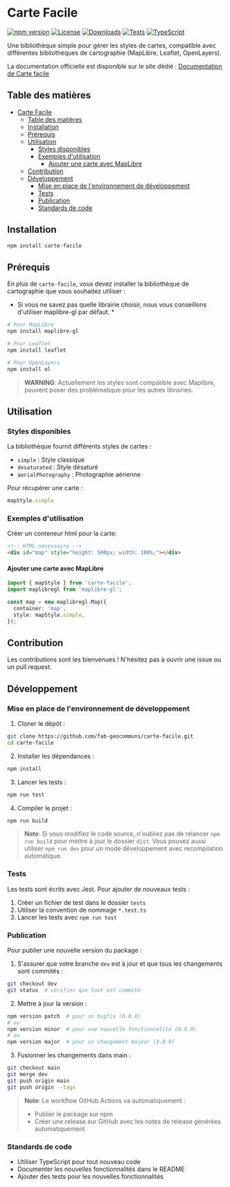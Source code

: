 # Carte Facile

[![npm version](https://img.shields.io/npm/v/carte-facile.svg)](https://www.npmjs.com/package/carte-facile)
[![License](https://img.shields.io/npm/l/carte-facile.svg)](https://github.com/fab-geocommuns/carte-facile/blob/main/LICENSE)
[![Downloads](https://img.shields.io/npm/dm/carte-facile.svg)](https://www.npmjs.com/package/carte-facile)
[![Tests](https://github.com/fab-geocommuns/carte-facile/workflows/Tests/badge.svg)](https://github.com/fab-geocommuns/carte-facile/actions)
[![TypeScript](https://img.shields.io/badge/TypeScript-Ready-blue.svg)](https://www.typescriptlang.org/)

Une bibliothèque simple pour gérer les styles de cartes, compatible avec différentes bibliothèques de cartographie (MapLibre, Leaflet, OpenLayers).

La documentation officielle est disponible sur le site dédié : [Documentation de Carte facile](https://fab-geocommuns.github.io/carte-facile-site/)

## Table des matières

- [Carte Facile](#carte-facile)
  - [Table des matières](#table-des-matières)
  - [Installation](#installation)
  - [Prérequis](#prérequis)
  - [Utilisation](#utilisation)
    - [Styles disponibles](#styles-disponibles)
    - [Exemples d'utilisation](#exemples-dutilisation)
      - [Ajouter une carte avec MapLibre](#ajouter-une-carte-avec-maplibre)
  - [Contribution](#contribution)
  - [Développement](#développement)
    - [Mise en place de l'environnement de développement](#mise-en-place-de-lenvironnement-de-développement)
    - [Tests](#tests)
    - [Publication](#publication)
    - [Standards de code](#standards-de-code)

## Installation

```bash
npm install carte-facile
```

## Prérequis

En plus de `carte-facile`, vous devez installer la bibliothèque de cartographie que vous souhaitez utiliser :
* Si vous ne savez pas quelle librairie choisir, nous vous conseillons d'utiliser maplibre-gl par défaut. *

```bash
# Pour MapLibre
npm install maplibre-gl

# Pour Leaflet
npm install leaflet

# Pour OpenLayers
npm install ol
```

> **WARNING**: Actuellement les styles sont compatible avec Maplibre, peuvent poser des problématique pour les autres librairies.

## Utilisation

### Styles disponibles

La bibliothèque fournit différents styles de cartes :

- `simple` : Style classique
- `desaturated` : Style désaturé
- `aerialPhotography` : Photographie aérienne

Pour récupérer une carte :

```typescript
mapStyle.simple
```

### Exemples d'utilisation

Créer un conteneur html pour la carte:

```html
<!-- HTML nécessaire -->
<div id="map" style="height: 500px; width: 100%;"></div>
```

#### Ajouter une carte avec MapLibre

```typescript
import { mapStyle } from 'carte-facile';
import maplibregl from 'maplibre-gl';

const map = new maplibregl.Map({
  container: 'map',
  style: mapStyle.simple,
});
```

## Contribution

Les contributions sont les bienvenues ! N'hésitez pas à ouvrir une issue ou un pull request.

## Développement

### Mise en place de l'environnement de développement

1. Cloner le dépôt :
```bash
git clone https://github.com/fab-geocommuns/carte-facile.git
cd carte-facile
```

2. Installer les dépendances :
```bash
npm install
```

3. Lancer les tests :
```bash
npm run test
```

4. Compiler le projet :
```bash
npm run build
```

> **Note**: Si vous modifiez le code source, n'oubliez pas de relancer `npm run build` pour mettre à jour le dossier `dist`. Vous pouvez aussi utiliser `npm run dev` pour un mode développement avec recompilation automatique.

### Tests

Les tests sont écrits avec Jest. Pour ajouter de nouveaux tests :

1. Créer un fichier de test dans le dossier `tests`
2. Utiliser la convention de nommage `*.test.ts`
3. Lancer les tests avec `npm run test`

### Publication

Pour publier une nouvelle version du package :

1. S'assurer que votre branche `dev` est à jour et que tous les changements sont commités :
```bash
git checkout dev
git status  # vérifier que tout est commité
```

2. Mettre à jour la version :
```bash
npm version patch  # pour un bugfix (0.0.X)
# ou
npm version minor  # pour une nouvelle fonctionnalité (0.X.0)
# ou
npm version major  # pour un changement majeur (X.0.0)
```

3. Fusionner les changements dans main :
```bash
git checkout main
git merge dev
git push origin main
git push origin --tags
```

> **Note**: Le workflow GitHub Actions va automatiquement :
> - Publier le package sur npm
> - Créer une release sur GitHub avec les notes de release générées automatiquement

### Standards de code

- Utiliser TypeScript pour tout nouveau code
- Documenter les nouvelles fonctionnalités dans le README
- Ajouter des tests pour les nouvelles fonctionnalités

